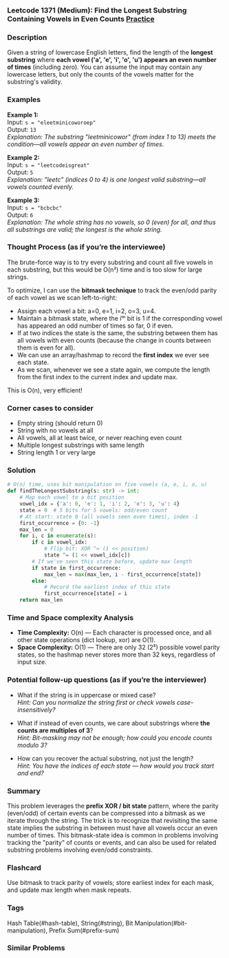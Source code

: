 ### Leetcode 1371 (Medium): Find the Longest Substring Containing Vowels in Even Counts [Practice](https://leetcode.com/problems/find-the-longest-substring-containing-vowels-in-even-counts)

### Description  
Given a string of lowercase English letters, find the length of the **longest substring** where **each vowel ('a', 'e', 'i', 'o', 'u') appears an even number of times** (including zero). You can assume the input may contain any lowercase letters, but only the counts of the vowels matter for the substring's validity.

### Examples  

**Example 1:**  
Input: `s = "eleetminicoworoep"`  
Output: `13`  
*Explanation: The substring "leetminicowor" (from index 1 to 13) meets the condition—all vowels appear an even number of times.*

**Example 2:**  
Input: `s = "leetcodeisgreat"`  
Output: `5`  
*Explanation: "leetc" (indices 0 to 4) is one longest valid substring—all vowels counted evenly.*

**Example 3:**  
Input: `s = "bcbcbc"`  
Output: `6`  
*Explanation: The whole string has no vowels, so 0 (even) for all, and thus all substrings are valid; the longest is the whole string.*

### Thought Process (as if you’re the interviewee)  
The brute-force way is to try every substring and count all five vowels in each substring, but this would be O(n²) time and is too slow for large strings.

To optimize, I can use the **bitmask technique** to track the even/odd parity of each vowel as we scan left-to-right:

- Assign each vowel a bit: a=0, e=1, i=2, o=3, u=4.
- Maintain a bitmask state, where the iᵗʰ bit is 1 if the corresponding vowel has appeared an odd number of times so far, 0 if even.
- If at two indices the state is the same, the substring between them has all vowels with even counts (because the change in counts between them is even for all).
- We can use an array/hashmap to record the **first index** we ever see each state.
- As we scan, whenever we see a state again, we compute the length from the first index to the current index and update max.

This is O(n), very efficient!

### Corner cases to consider  
- Empty string (should return 0)
- String with no vowels at all
- All vowels, all at least twice, or never reaching even count
- Multiple longest substrings with same length
- String length 1 or very large

### Solution

```python
# O(n) time, uses bit manipulation on five vowels (a, e, i, o, u)
def findTheLongestSubstring(s: str) -> int:
    # Map each vowel to a bit position
    vowel_idx = {'a': 0, 'e': 1, 'i': 2, 'o': 3, 'u': 4}
    state = 0  # 5 bits for 5 vowels: odd/even count
    # At start: state 0 (all vowels seen even times), index -1
    first_occurrence = {0: -1}
    max_len = 0
    for i, c in enumerate(s):
        if c in vowel_idx:
            # Flip bit: XOR ^= (1 << position)
            state ^= (1 << vowel_idx[c])
        # If we've seen this state before, update max length
        if state in first_occurrence:
            max_len = max(max_len, i - first_occurrence[state])
        else:
            # Record the earliest index of this state
            first_occurrence[state] = i
    return max_len
```

### Time and Space complexity Analysis  
- **Time Complexity:** O(n) — Each character is processed once, and all other state operations (dict lookup, xor) are O(1).
- **Space Complexity:** O(1) — There are only 32 (2⁵) possible vowel parity states, so the hashmap never stores more than 32 keys, regardless of input size.

### Potential follow-up questions (as if you’re the interviewer)  

- What if the string is in uppercase or mixed case?  
  *Hint: Can you normalize the string first or check vowels case-insensitively?*

- What if instead of even counts, we care about substrings where **the counts are multiples of 3**?  
  *Hint: Bit-masking may not be enough; how could you encode counts modulo 3?*

- How can you recover the actual substring, not just the length?  
  *Hint: You have the indices of each state — how would you track start and end?*

### Summary
This problem leverages the **prefix XOR / bit state** pattern, where the parity (even/odd) of certain events can be compressed into a bitmask as we iterate through the string. The trick is to recognize that revisiting the same state implies the substring in between must have all vowels occur an even number of times. This bitmask-state idea is common in problems involving tracking the "parity" of counts or events, and can also be used for related substring problems involving even/odd constraints.


### Flashcard
Use bitmask to track parity of vowels; store earliest index for each mask, and update max length when mask repeats.

### Tags
Hash Table(#hash-table), String(#string), Bit Manipulation(#bit-manipulation), Prefix Sum(#prefix-sum)

### Similar Problems
